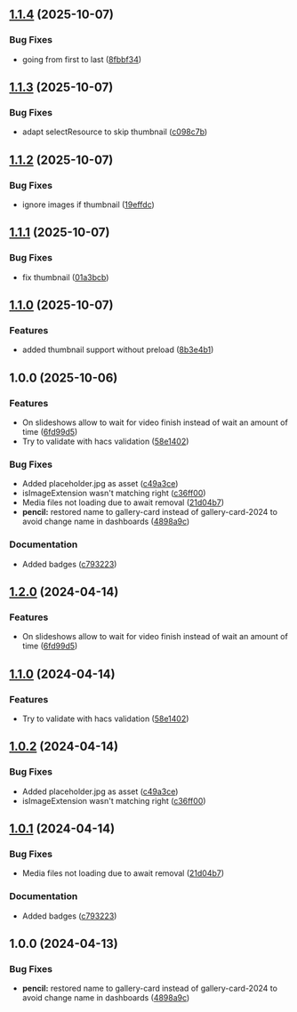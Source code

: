 ## [1.1.4](https://github.com/yp87/gallery-card/compare/v1.1.3...v1.1.4) (2025-10-07)


### Bug Fixes

* going from first to last ([8fbbf34](https://github.com/yp87/gallery-card/commit/8fbbf3404d19fff0c7fd3d1b911304b7d6cf720e))

## [1.1.3](https://github.com/yp87/gallery-card/compare/v1.1.2...v1.1.3) (2025-10-07)


### Bug Fixes

* adapt selectResource to skip thumbnail ([c098c7b](https://github.com/yp87/gallery-card/commit/c098c7bf2b05c571021c8623537504f44f11405e))

## [1.1.2](https://github.com/yp87/gallery-card/compare/v1.1.1...v1.1.2) (2025-10-07)


### Bug Fixes

* ignore images if thumbnail ([19effdc](https://github.com/yp87/gallery-card/commit/19effdc2a688d7c30ed9febd0cf869393d5013cf))

## [1.1.1](https://github.com/yp87/gallery-card/compare/v1.1.0...v1.1.1) (2025-10-07)


### Bug Fixes

* fix thumbnail ([01a3bcb](https://github.com/yp87/gallery-card/commit/01a3bcbbc534635b49ad7bff68bb4014a059688e))

## [1.1.0](https://github.com/yp87/gallery-card/compare/v1.0.0...v1.1.0) (2025-10-07)


### Features

* added thumbnail support without preload ([8b3e4b1](https://github.com/yp87/gallery-card/commit/8b3e4b155204cb68425509b129befd756618c732))

## 1.0.0 (2025-10-06)


### Features

* On slideshows allow to wait for video finish instead of wait an amount of time ([6fd99d5](https://github.com/yp87/gallery-card/commit/6fd99d504acac3cb7edeeee30c44fea428336426))
* Try to validate with hacs validation ([58e1402](https://github.com/yp87/gallery-card/commit/58e1402c10fc7c15d80598fc5e4c72ecb1b48080))


### Bug Fixes

* Added placeholder.jpg as asset ([c49a3ce](https://github.com/yp87/gallery-card/commit/c49a3ce0ec9277b5e60f480ced01572a674b6e6a))
* isImageExtension wasn't matching right ([c36ff00](https://github.com/yp87/gallery-card/commit/c36ff00410d265fd65436cdd2478b491c6b97df4))
* Media files not loading due to await removal ([21d04b7](https://github.com/yp87/gallery-card/commit/21d04b7bb0cff8caa95332eba29172bba0bf184d))
* **pencil:** restored name to gallery-card instead of gallery-card-2024 to avoid change name in dashboards ([4898a9c](https://github.com/yp87/gallery-card/commit/4898a9cc69c4e96d8d867ea37772b6fd12080eb8))


### Documentation

* Added badges ([c793223](https://github.com/yp87/gallery-card/commit/c79322334feaa8be1187decb8afeeb26d9612520))

## [1.2.0](https://github.com/lukelalo/gallery-card/compare/v1.1.0...v1.2.0) (2024-04-14)


### Features

* On slideshows allow to wait for video finish instead of wait an amount of time ([6fd99d5](https://github.com/lukelalo/gallery-card/commit/6fd99d504acac3cb7edeeee30c44fea428336426))

## [1.1.0](https://github.com/lukelalo/gallery-card/compare/v1.0.2...v1.1.0) (2024-04-14)


### Features

* Try to validate with hacs validation ([58e1402](https://github.com/lukelalo/gallery-card/commit/58e1402c10fc7c15d80598fc5e4c72ecb1b48080))

## [1.0.2](https://github.com/lukelalo/gallery-card/compare/v1.0.1...v1.0.2) (2024-04-14)


### Bug Fixes

* Added placeholder.jpg as asset ([c49a3ce](https://github.com/lukelalo/gallery-card/commit/c49a3ce0ec9277b5e60f480ced01572a674b6e6a))
* isImageExtension wasn't matching right ([c36ff00](https://github.com/lukelalo/gallery-card/commit/c36ff00410d265fd65436cdd2478b491c6b97df4))

## [1.0.1](https://github.com/lukelalo/gallery-card/compare/v1.0.0...v1.0.1) (2024-04-14)


### Bug Fixes

* Media files not loading due to await removal ([21d04b7](https://github.com/lukelalo/gallery-card/commit/21d04b7bb0cff8caa95332eba29172bba0bf184d))


### Documentation

* Added badges ([c793223](https://github.com/lukelalo/gallery-card/commit/c79322334feaa8be1187decb8afeeb26d9612520))

## 1.0.0 (2024-04-13)


### Bug Fixes

* **pencil:** restored name to gallery-card instead of gallery-card-2024 to avoid change name in dashboards ([4898a9c](https://github.com/lukelalo/gallery-card/commit/4898a9cc69c4e96d8d867ea37772b6fd12080eb8))
